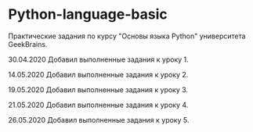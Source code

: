 # Python-language-basic
Практические задания по курсу "Основы языка Python" университета GeekBrains.

30.04.2020
Добавил выполненные задания к уроку 1.

14.05.2020
Добавил выполненные задания к уроку 2.

19.05.2020
Добавил выполненные задания к уроку 3.

21.05.2020
Добавил выполненные задания к уроку 4.

26.05.2020
Добавил выполненные задания к уроку 5.
